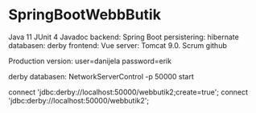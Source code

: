 # SpringBootWebbButik
Java 11
JUnit 4
Javadoc
backend: Spring Boot
persistering: hibernate
databasen: derby
frontend: Vue
server: Tomcat 9.0.
Scrum
github

Production version:
user=danijela
password=erik


derby databasen: 
NetworkServerControl -p 50000 start

connect 'jdbc:derby://localhost:50000/webbutik2;create=true';
connect 'jdbc:derby://localhost:50000/webbutik2';